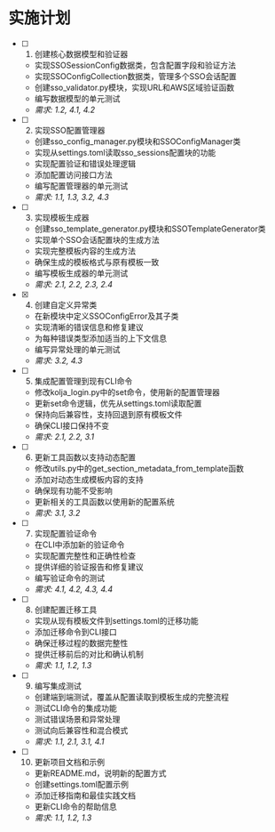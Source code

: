 # 实施计划

- [ ] 1. 创建核心数据模型和验证器
  - 实现SSOSessionConfig数据类，包含配置字段和验证方法
  - 实现SSOConfigCollection数据类，管理多个SSO会话配置
  - 创建sso_validator.py模块，实现URL和AWS区域验证函数
  - 编写数据模型的单元测试
  - _需求: 1.2, 4.1, 4.2_

- [ ] 2. 实现SSO配置管理器
  - 创建sso_config_manager.py模块和SSOConfigManager类
  - 实现从settings.toml读取sso_sessions配置块的功能
  - 实现配置验证和错误处理逻辑
  - 添加配置访问接口方法
  - 编写配置管理器的单元测试
  - _需求: 1.1, 1.3, 3.2, 4.3_

- [ ] 3. 实现模板生成器
  - 创建sso_template_generator.py模块和SSOTemplateGenerator类
  - 实现单个SSO会话配置块的生成方法
  - 实现完整模板内容的生成方法
  - 确保生成的模板格式与原有模板一致
  - 编写模板生成器的单元测试
  - _需求: 2.1, 2.2, 2.3, 2.4_

- [x] 4. 创建自定义异常类
  - 在新模块中定义SSOConfigError及其子类
  - 实现清晰的错误信息和修复建议
  - 为每种错误类型添加适当的上下文信息
  - 编写异常处理的单元测试
  - _需求: 3.2, 4.3_

- [ ] 5. 集成配置管理到现有CLI命令
  - 修改kolja_login.py中的set命令，使用新的配置管理器
  - 更新set命令逻辑，优先从settings.toml读取配置
  - 保持向后兼容性，支持回退到原有模板文件
  - 确保CLI接口保持不变
  - _需求: 2.1, 2.2, 3.1_

- [ ] 6. 更新工具函数以支持动态配置
  - 修改utils.py中的get_section_metadata_from_template函数
  - 添加对动态生成模板内容的支持
  - 确保现有功能不受影响
  - 更新相关的工具函数以使用新的配置系统
  - _需求: 3.1, 3.2_

- [ ] 7. 实现配置验证命令
  - 在CLI中添加新的验证命令
  - 实现配置完整性和正确性检查
  - 提供详细的验证报告和修复建议
  - 编写验证命令的测试
  - _需求: 4.1, 4.2, 4.3, 4.4_

- [ ] 8. 创建配置迁移工具
  - 实现从现有模板文件到settings.toml的迁移功能
  - 添加迁移命令到CLI接口
  - 确保迁移过程的数据完整性
  - 提供迁移前后的对比和确认机制
  - _需求: 1.1, 1.2, 1.3_

- [ ] 9. 编写集成测试
  - 创建端到端测试，覆盖从配置读取到模板生成的完整流程
  - 测试CLI命令的集成功能
  - 测试错误场景和异常处理
  - 测试向后兼容性和混合模式
  - _需求: 1.1, 2.1, 3.1, 4.1_

- [ ] 10. 更新项目文档和示例
  - 更新README.md，说明新的配置方式
  - 创建settings.toml配置示例
  - 添加迁移指南和最佳实践文档
  - 更新CLI命令的帮助信息
  - _需求: 1.1, 1.2, 1.3_